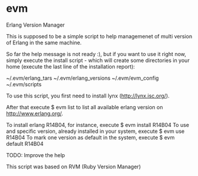 evm
===

Erlang Version Manager

This is supposed to be a simple script to help managemenet of multi version of Erlang in the same machine.

So far the help message is not ready :), but if you want to use it right now, simply execute the install script - which will create some directories in your home (execute the last line of the installation report):

~/.evm/erlang_tars
~/.evm/erlang_versions
~/.evm/evm_config
~/.evm/scripts

To use this script, you first need to install lynx (http://lynx.isc.org/).

After that execute 
	$ evm list 
to list all available erlang version on http://www.erlang.org/.

To install erlang R14B04, for instance, execute 
	$ evm install R14B04
To use and specific version, already installed in your system, execute 
	$ evm use R14B04
To mark one version as default in the system, execute 
	$ evm default R14B04

TODO: Improve the help

This script was based on RVM (Ruby Version Manager)
